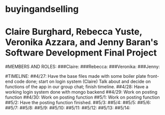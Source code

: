 buyingandselling
==============
Claire Burghard, Rebecca Yuste, Veronika Azzara, and Jenny Baran's Software Development Final Project
==============

#MEMBERS AND ROLES:
###Claire:
###Rebecca:
###Veronika:
###Jenny:

#TIMELINE:
##4/27: Have the base files made with some boiler plate front-end code done; start on login system (Claire)
        Talk about and decide on functions of the app in our group chat; finish timeline. 
##4/28: Have a working login system done with mongo backend
##4/29: Work on posting function
##4/30: Work on posting function
##5/1: Work on posting function
##5/2: Have the posting function finished.
##5/3:
##5/4:
##5/5:
##5/6:
##5/7:
##5/8:
##5/9:
##5/10:
##5/11:
##5/12:
##5/13:
##5/14:

